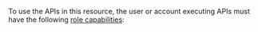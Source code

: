 To use the APIs in this resource, the user or account executing APIs must have the following [role capabilities](/docs/manage/users-roles/roles/role-capabilities):